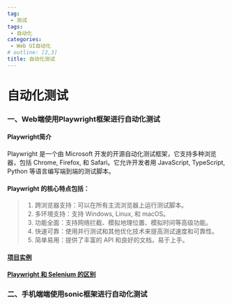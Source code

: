 ```yaml
---
tag:
 - 测试
tags:
 - 自动化
categories:
 - Web UI自动化
# outline: [2,3]
title: 自动化测试
---
```

# 自动化测试

### 一、Web端使用Playwright框架进行自动化测试
#### Playwright简介
Playwright 是一个由 Microsoft 开发的开源自动化测试框架，它支持多种浏览器，包括 Chrome, Firefox, 和 Safari。它允许开发者用 JavaScript, TypeScript, Python 等语言编写端到端的测试脚本。

#### Playwright 的核心特点包括：

> 1. 跨浏览器支持：可以在所有主流浏览器上运行测试脚本。
> 2. 多环境支持：支持 Windows, Linux, 和 macOS。
> 3. 功能全面：支持网络拦截、模拟地理位置、模拟时间等高级功能。
> 4. 快速可靠：使用并行测试和其他优化技术来提高测试速度和可靠性。
> 5. 简单易用：提供了丰富的 API 和良好的文档，易于上手。



#### [项目实例](./web_ui/playwright_automation.md)
#### [Playwright 和 Selenium 的区别](./web_ui/Playwright_vs_Selenium.md)


### 二、手机端端使用sonic框架进行自动化测试